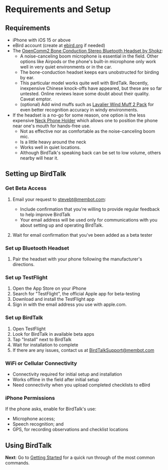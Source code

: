 # Requirements and Setup

## Requirements

- iPhone with iOS 15 or above
- eBird account (create at
<a href="https://eBird.org" target="eBird">ebird.org</a>
if needed)
- The <a href="https://www.amazon.com/SHOKZ-OpenComm2-Conduction-Headphones-Bluetooth/dp/B0C88R9FHG" target="bonecondamazon">OpenComm2 Bone Conduction Stereo Bluetooth Headset by Shokz</a>:
    * A noise-canceling boom microphone is essential in the field.  Other options like Airpods or the phone's built-in microphone only work well in very quiet environments or in the car.
    * The bone-conduction headset keeps ears unobstructed for birding by ear.
    * This particular model works quite well with BirdTalk. Recently, inexpensive Chinese knock-offs have appeared, but these are so far untested.  Online reviews leave some doubt about their quality.  Caveat emptor.
    * (optional) Add wind muffs such as <a href="https://www.amazon.com/dp/B08DJ38QZG" target="windmuffamazon">Lavalier Wind Muff 2 Pack</a> for even better recognition accuracy in windy environments.
- If the headset is a no-go for some reason, one option is the less expensive <a href="https://www.amazon.com/dp/B0CX45Z2PV" target="neckholderamazon">Neck Phone Holder</a> which allows one to position the phone near one's mouth for hands-free use.
    * Not as effective nor as comfortable as the noise-canceling boom mic.
    * Is a little heavy around the neck
    * Works well in quiet locations.
    * Although BirdTalk's speaking back can be set to low volume, others nearby will hear it.

## Setting up BirdTalk

### Get Beta Access

1. Email your request to [stevebt@membot.com](mailto:stevebt@membot.com?subject=BirdTalk%20beta%20access):

    - Include confirmation that you're willing to provide regular feedback to help improve BirdTalk
    - Your email address will be used only for communications with you about setting up and operating BirdTalk.

2. Wait for email confirmation that you've been added as a beta tester

### Set up Bluetooth Headset

1. Pair the headset with your phone following the manufacturer's directions.

### Set up TestFlight

1. Open the App Store on your iPhone
2. Search for "TestFlight", the official Apple app for beta-testing
3. Download and install the TestFlight app
4. Sign in with the email address you use with apple.com.

### Set up BirdTalk

1. Open TestFlight
2. Look for BirdTalk in available beta apps
3. Tap "Install" next to BirdTalk
4. Wait for installation to complete
5. If there are any issues, contact us at [BirdTalkSupport@membot.com](mailto:BirdTalkSupport@membot.com?subject=BirdTalk%20installation)

### WiFi or Cellular Connectivity

- Connectivity required for initial setup and installation
- Works offline in the field after initial setup
- Need connectivity when you upload completed checklists to eBird

### iPhone Permissions

If the phone asks, enable for BirdTalk's use:

- Microphone access;
- Speech recognition; and
- GPS, for recording observations and checklist locations

## Using BirdTalk

**Next**: Go to [Getting Started](../getting-started.md) for a quick run through of the most common commands.
